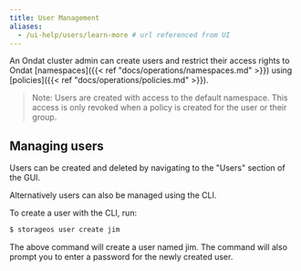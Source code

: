```yaml
---
title: User Management
aliases:
  - /ui-help/users/learn-more # url referenced from UI
---
```


An Ondat cluster admin can create users and restrict their access rights to
Ondat [namespaces]({{< ref "docs/operations/namespaces.md" >}}) using
[policies]({{< ref "docs/operations/policies.md" >}}).

>Note: Users are created with access to the default namespace. This access is
>only revoked when a policy is created for the user or their group. 

## Managing users

Users can be created and deleted by navigating to the "Users" section of the GUI.

Alternatively users can also be managed using the CLI.

To create a user with the CLI, run:

```bash
$ storageos user create jim
```

The above command will create a user named jim. The command will also prompt
you to enter a password for the newly created user.

